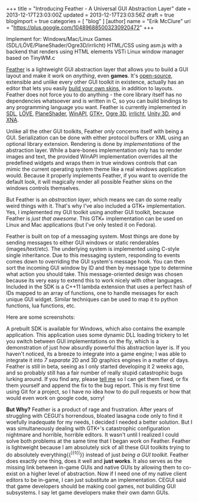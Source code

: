 +++
title = "Introducing Feather - A Universal GUI Abstraction Layer"
date = 2013-12-17T23:03:00Z
updated = 2013-12-17T23:03:56Z
draft = true
blogimport = true 
categories = [ "blog" ]
[author]
	name = "Erik McClure"
	uri = "https://plus.google.com/104896885003230920472"
+++

Implement for:
Windows/Mac/Linux
Games (SDL/LÖVE/PlaneShader/Ogre3D/irrlicht)
HTML/CSS using asm.js with a backend that renders using HTML elements
VSTi
Linux window manager based on TinyWM.c



[Feather]() is a lightweight GUI abstraction layer that allows you to build a GUI layout and make it work on *anything*, even **games**. It's [open-source](), extensible and unlike every other GUI toolkit in existence, actually has an editor that lets you easily [build your own skins](), in addition to layouts. Feather does not force you to do anything - the core library itself has no dependencies whatsoever and is written in C, so you can build bindings to any programming language you want. Feather is currently implemented in [SDL](), [LÖVE](), [PlaneShader](), [WinAPI](), [GTK+](), [Ogre 3D](), [irrlicht](), [Unity 3D](), and [XNA]().

Unlike all the other GUI toolkits, Feather *only* concerns itself with being a GUI. Serialization can be done with either protocol buffers or XML using an optional library extension. Rendering is done by *implementations* of the abstraction layer. While a bare-bones implementation only has to render images and text, the provided WinAPI implementation overrides all the predefined widgets and wraps them in true windows controls that can mimic the current operating system theme like a real windows application would. Because it properly implements Feather, if you want to override the default look, it will magically render all possible Feather skins on the windows controls themselves.

But Feather is an *abstraction layer*, which means we can do some really weird things with it. That's why I've also included a GTK+ implementation. Yes, I implemented my GUI toolkit using another GUI toolkit, because Feather is *just that awesome*. This GTK+ implementation can be used on Linux and Mac applications (but I've only tested it on Fedora).

Feather is built on top of a messaging system. Most things are done by sending messages to either GUI windows or static renderables (images/text/etc). The underlying system is implemented using C-style single inheritance. Due to this messaging system, responding to events comes down to overriding the GUI system's message hook. You can then sort the incoming GUI window by ID and then by message type to determine what action you should take. This message-oriented design was chosen because its very easy to extend this to work nicely with other languages. Included in the SDK is a C++11 lambda extension that uses a perfect hash of IDs mapped to an array of functions, one to handle messages for each unique GUI widget. Similar techniques can be used to map it to python functions, lua functions, etc.

Here are some screenshots:



A prebuilt SDK is available for Windows, which also contains the example application. This application uses some dynamic DLL loading trickery to let you switch between GUI implementations on the fly, which is a demonstration of just how absurdly powerful this abstraction layer is. If you haven't noticed, its a breeze to integrate into a game engine; I was able to integrate it into *7 separate* 2D and 3D graphics engines in a matter of days. Feather is still in beta, seeing as I only started developing it 2 weeks ago, and so probably still has a fair number of really stupid catastrophic bugs lurking around. If you find any, please [tell me]() so I can get them fixed, or fix them yourself and append the fix to the bug report. This is my first time using Git for a project, so I have no idea how to do pull requests or how that would even work on google code, sorry!

**But Why?** Feather is a product of rage and frustration. After years of struggling with CEGUI's horrendous, bloated lasagna code only to find it woefully inadequate for my needs, I decided I needed a better solution. But I was simultaneously dealing with GTK+'s catastrophic configuration nightmare and horrible, horrible editors. It wasn't until I realized I could solve both problems at the same time that I began work on Feather. Feather is lightweight because I am absolutely sick of all these GUI toolkits trying to do absolutely everything{{<sup>}}1{{</sup>}} instead of just *being a GUI toolkit*. Feather does exactly one thing, does it well and **just works**. It also serves as the missing link between in-game GUIs and native GUIs by allowing them to co-exist on a higher level of abstraction. Now if I need one of my native client editors to be in-game, I can just substitute an implementation. CEGUI said that game developers should be making cool games, not building GUI subsystems. I say let game developers make their own damn GUIs.
